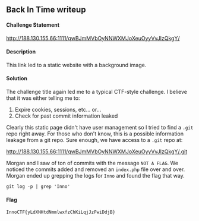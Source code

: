 ## Back In Time writeup

#### Challenge Statement

http://188.130.155.66:1111/qwBJmMVbOyNNWXMJoXeuOyyVvJlzQkgY/

#### Description

This link led to a static website with a background image.

#### Solution

The challenge title again led me to a typical CTF-style challenge. I believe that it was either telling me to:


1. Expire cookies, sessions, etc... or...
2. Check for past commit information leaked


Clearly this static page didn't have user management so I tried to find a `.git` repo right away. For those who don't know, this is a possible information leakage from a git repo. Sure enough, we have access to a `.git` repo at:


http://188.130.155.66:1111/qwBJmMVbOyNNWXMJoXeuOyyVvJlzQkgY/.git


Morgan and I saw of ton of commits with the message `NOT A FLAG`. We noticed the commits added and removed an `index.php` file over and over. Morgan ended up grepping the logs for `Inno` and found the flag that way.

```
git log -p | grep 'Inno'
```


#### Flag

`InnoCTF{yLdXNHtdNmmlwxfzChKiLqjJzFwiDdjB}`